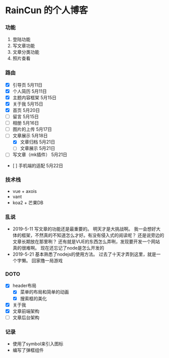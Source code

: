 # RainCun 的个人博客

### 功能
1. 登陆功能
2. 写文章功能
3. 文章分类功能
4. 照片查看

### 路由
- [X] 引导页        5月11日
- [x] 个人简历        5月11日
- [x] 主题内容框架     5月15日
- [x] 关于我          5月15日
- [x] 首页            5月20日
- [ ] 留言            5月15日
- [ ] 相册            5月16日
- [ ] 图片的上传       5月17日
- [ ] 文章展示         5月18日
    - [x] 文章归档     5月21日 
    - [ ] 文章展示     5月21日
- [ ] 写文章（mk插件）  5月21日
-    [ ] 手机端的适配   5月22日

### 技术栈

* vue + axois
* vant 
* koa2 + 芒果DB

### 乱说
* 2019-5-11
写文章的功能还是最重要的。
明天才是大挑战啊。
我一会想好大体的框架，不然真的不知道怎么才好。有没有侵入式的阅读呢？
还是说旁边的文章长期放在那里咧？
还有就是VUE的东西怎么弄咧，发现要开发一个网站真的很难啊。
现在还忘记了node是怎么开发的
* 2019-5-21
基本熟悉了nodejs的使用方法。
过去了十天才弄到这里，就是一个字懒。
回家撸一局游戏

### DOTO
- [x] header布局
  - [x] 菜单的布局和简单的动画
  - [x] 搜索框的美化
- [x] 关于我
- [x] 文章前端架构
- [ ] 文章后台架构
### 记录
* 使用了symbol来引入图标
* 编写了弹框组件
